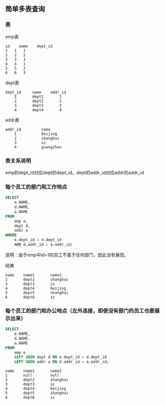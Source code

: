 ## 简单多表查询

### 表

emp表

    id    name    dept_id
    1	1	1
    2	2	2
    3	3	3
    4	4	1
    5	5	2
    6	6	3

dept表

    dept_id     name    addr_id
        1       dept1       1
        2       dept2       2
        3       dept3       3
        4       dept4       4

addr表

    addr_id         name
        1	        beijing
        2	        shanghai
        3	        sz
        4	        guangzhou

### 表关系说明

emp的dept_id对应dept的dept_id，dept的addr_id对应addr的addr_id

### 每个员工的部门和工作地点

```sql
SELECT
	e.NAME,
	d.NAME,
	a.NAME 
FROM
	emp e,
	dept d,
	addr a 
WHERE
	e.dept_id = d.dept_id 
	AND d.addr_id = a.addr_id;
```

说明：由于emp中id=1的员工不属于任何部门，因此没有展现。

结果

    name    name1       name2
    2       dept2       shanghai
    3       dept3       sz
    4       dept4       beijing
    5       dept5       shanghai
    6       dept6       sz

### 每个员工的部门和办公地点（左外连接，即使没有部门的员工也要展示出来）

```sql
SELECT
	e.NAME,
	d.NAME,
	a.NAME 
FROM
	emp e
	LEFT JOIN dept d ON e.dept_id = d.dept_id
	LEFT JOIN addr a ON d.addr_id = a.addr_id;
```

    name    name1       name2
    1       null        null
    2       dept2       shanghai
    3       dept3       sz
    4       dept4       beijing
    5       dept5       shanghai
    6       dept6       sz